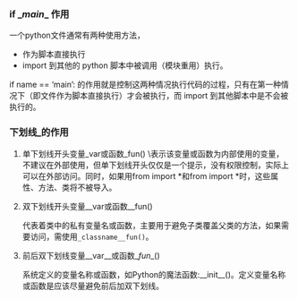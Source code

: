 ### if \__main__ 作用

一个python文件通常有两种使用方法，

+ 作为脚本直接执行
+ import 到其他的 python 脚本中被调用（模块重用）执行。

if name == ‘main’: 的作用就是控制这两种情况执行代码的过程，只有在第一种情况下（即文件作为脚本直接执行）才会被执行，而 import 到其他脚本中是不会被执行的。



### 下划线_的作用

1. 单下划线开头变量\_var或函数\_fun()
   \表示该变量或函数为内部使用的变量，不建议在外部使用，但单下划线开头仅仅是一个提示，没有权限控制，实际上可以在外部访问。同时，如果用from <module> import *和from <package> import *时，这些属性、方法、类将不被导入。

2. 双下划线开头变量\__var或函数__fun()

   代表着类中的私有变量名或函数，主要用于避免子类覆盖父类的方法，如果需要访问，需使用`_classname__fun()`。

3. 前后双下划线变量\_\_var\_\_或函数\__fun__()

   系统定义的变量名称或函数，如Python的魔法函数:\_\_init\__()。定义变量名称或函数是应该尽量避免前后加双下划线。
